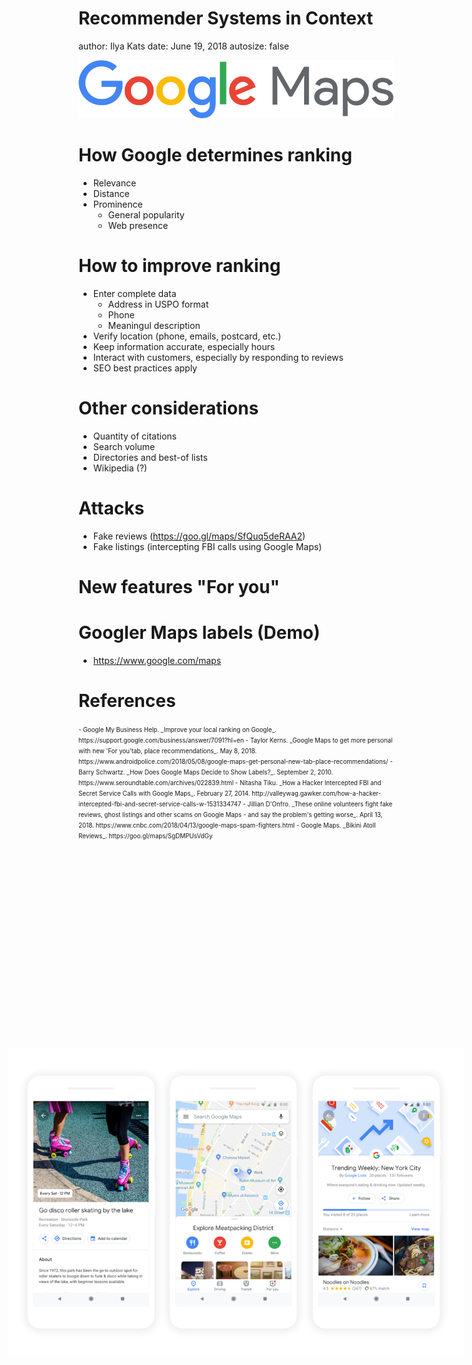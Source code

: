 <style>
.midcenter {
    position: fixed;
    top: 50%;
    left: 50%;
}
</style>

Recommender Systems in Context
========================================================
author: Ilya Kats
date: June 19, 2018
autosize: false

<CENTER>
<img src="logo.png" style="background-color:transparent; border:0px; box-shadow:none;"></img>
</CENTER>

How Google determines ranking
========================================================

- Relevance
- Distance
- Prominence
  - General popularity
  - Web presence

How to improve ranking
========================================================

- Enter complete data
  - Address in USPO format
  - Phone
  - Meaningul description
- Verify location (phone, emails, postcard, etc.)
- Keep information accurate, especially hours
- Interact with customers, especially by responding to reviews
- SEO best practices apply

Other considerations
========================================================

- Quantity of citations
- Search volume
- Directories and best-of lists
- Wikipedia (?)

Attacks
========================================================

- Fake reviews (https://goo.gl/maps/SfQuq5deRAA2)
- Fake listings (intercepting FBI calls using Google Maps)

New features "For you"
========================================================

<CENTER>
<div class="midcenter" style="margin-left:-364px; margin-top:-247px;">
<img src="for-you.png" style="background-color:transparent; border:0px; box-shadow:none;"></img>
</div>
</CENTER>

Googler Maps labels (Demo)
========================================================

- https://www.google.com/maps

References
========================================================

<small style="font-size:.7em">
- Google My Business Help. _Improve your local ranking on Google_. https://support.google.com/business/answer/7091?hl=en
- Taylor Kerns. _Google Maps to get more personal with new 'For you'tab, place recommendations_. May 8, 2018. https://www.androidpolice.com/2018/05/08/google-maps-get-personal-new-tab-place-recommendations/
- Barry Schwartz. _How Does Google Maps Decide to Show Labels?_. September 2, 2010. https://www.seroundtable.com/archives/022839.html
- Nitasha Tiku. _How a Hacker Intercepted FBI and Secret Service Calls with Google Maps_. February 27, 2014. http://valleywag.gawker.com/how-a-hacker-intercepted-fbi-and-secret-service-calls-w-1531334747
- Jillian D'Onfro. _These online volunteers fight fake reviews, ghost listings and other scams on Google Maps - and say the problem's getting worse_. April 13, 2018. https://www.cnbc.com/2018/04/13/google-maps-spam-fighters.html
- Google Maps. _Bikini Atoll Reviews_. https://goo.gl/maps/SgDMPUsVdGy
</small>
